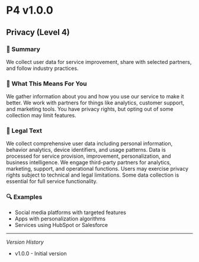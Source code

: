 # P4 v1.0.0

## Privacy (Level 4)

### 📌 Summary
We collect user data for service improvement, share with selected partners, and follow industry practices.

### 👤 What This Means For You
We gather information about you and how you use our service to make it better. We work with partners for things like analytics, customer support, and marketing tools. You have privacy rights, but opting out of some collection may limit features.

### 📜 Legal Text
We collect comprehensive user data including personal information, behavior analytics, device identifiers, and usage patterns. Data is processed for service provision, improvement, personalization, and business intelligence. We engage third-party partners for analytics, marketing, support, and operational functions. Users may exercise privacy rights subject to technical and legal limitations. Some data collection is essential for full service functionality.

### 🔍 Examples
- Social media platforms with targeted features
- Apps with personalization algorithms
- Services using HubSpot or Salesforce

---
*Version History*
- v1.0.0 - Initial version